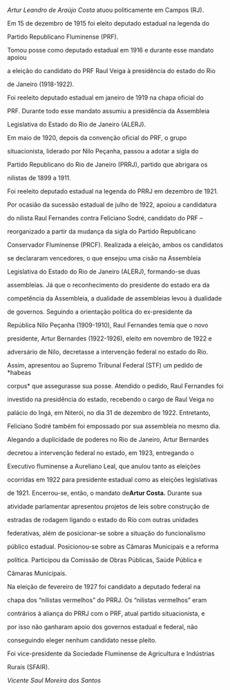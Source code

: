 

*Artur Leandro de Araújo Costa* atuou politicamente em Campos (RJ).



Em 15 de dezembro de 1915 foi eleito deputado estadual na legenda do

Partido Republicano Fluminense (PRF).



Tomou posse como deputado estadual em 1916 e durante esse mandato apoiou

a eleição do candidato do PRF Raul Veiga à presidência do estado do Rio

de Janeiro (1918-1922).



Foi reeleito deputado estadual em janeiro de 1919 na chapa oficial do

PRF. Durante todo esse mandato assumiu a presidência da Assembleia

Legislativa do Estado do Rio de Janeiro (ALERJ).



Em maio de 1920, depois da convenção oficial do PRF, o grupo

situacionista, liderado por Nilo Peçanha, passou a adotar a sigla do

Partido Republicano do Rio de Janeiro (PRRJ), partido que abrigara os

nilistas de 1899 a 1911.



Foi reeleito deputado estadual na legenda do PRRJ em dezembro de 1921.

Por ocasião da sucessão estadual de julho de 1922, apoiou a candidatura

do nilista Raul Fernandes contra Feliciano Sodré, candidato do PRF –

reorganizado a partir da mudança da sigla do Partido Republicano

Conservador Fluminense (PRCF). Realizada a eleição, ambos os candidatos

se declararam vencedores, o que ensejou uma cisão na Assembleia

Legislativa do Estado do Rio de Janeiro (ALERJ), formando-se duas

assembleias. Já que o reconhecimento do presidente do estado era da

competência da Assembleia, a dualidade de assembleias levou à dualidade

de governos. Seguindo a orientação política do ex-presidente da

República Nilo Peçanha (1909-1910), Raul Fernandes temia que o novo

presidente, Artur Bernardes (1922-1926), eleito em novembro de 1922 e

adversário de Nilo, decretasse a intervenção federal no estado do Rio.

Assim, apresentou ao Supremo Tribunal Federal (STF) um pedido de *habeas

corpus* que assegurasse sua posse. Atendido o pedido, Raul Fernandes foi

investido na presidência do estado, recebendo o cargo de Raul Veiga no

palácio do Ingá, em Niterói, no dia 31 de dezembro de 1922. Entretanto,

Feliciano Sodré também foi empossado por sua assembleia no mesmo dia.

Alegando a duplicidade de poderes no Rio de Janeiro, Artur Bernardes

decretou a intervenção federal no estado, em 1923, entregando o

Executivo fluminense a Aureliano Leal, que anulou tanto as eleições

ocorridas em 1922 para presidente estadual como as eleições legislativas

de 1921. Encerrou-se, então, o mandato de**Artur Costa.** Durante sua

atividade parlamentar apresentou projetos de leis sobre construção de

estradas de rodagem ligando o estado do Rio com outras unidades

federativas, além de posicionar-se sobre a situação do funcionalismo

público estadual. Posicionou-se sobre as Câmaras Municipais e a reforma

política. Participou da Comissão de Obras Públicas, Saúde Pública e

Câmaras Municipais.



Na eleição de fevereiro de 1927 foi candidato a deputado federal na

chapa dos “nilistas vermelhos” do PRRJ. Os “nilistas vermelhos” eram

contrários à aliança do PRRJ com o PRF, atual partido situacionista, e

por isso não ganharam apoio dos governos estadual e federal, não

conseguindo eleger nenhum candidato nesse pleito.



Foi vice-presidente da Sociedade Fluminense de Agricultura e Indústrias

Rurais (SFAIR).



*Vicente Saul Moreira dos Santos*



